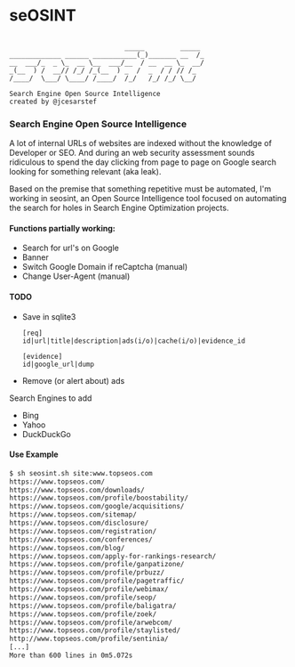 # seOSINT
```

                             _____         _____ 
_____________ ______ ___________(_)_______ __  /_
__  ___/_  _ \_  __ \__  ___/__  / __  __ \_  __/
_(__  ) /  __// /_/ /_(__  ) _  /  _  / / // /_  
/____/  \___/ \____/ /____/  /_/   /_/ /_/ \__/  
                                                 
Search Engine Open Source Intelligence
created by @jcesarstef
```

### Search Engine Open Source Intelligence
A lot of internal URLs of websites are indexed without the knowledge of Developer or SEO. And during an web security assessment sounds ridiculous to spend the day clicking from page to page on Google search looking for something relevant (aka leak).

Based on the premise that something repetitive must be automated, I'm working in seosint, an Open Source Intelligence tool focused on automating the search for holes in Search Engine Optimization projects.


#### Functions partially working:
* Search for url's on Google
* Banner
* Switch Google Domain if reCaptcha (manual)
* Change User-Agent (manual)

#### TODO
* Save in sqlite3
  ```
  [req]
  id|url|title|description|ads(i/o)|cache(i/o)|evidence_id

  [evidence]
  id|google_url|dump
  ```
* Remove (or alert about) ads

Search Engines to add
* Bing
* Yahoo
* DuckDuckGo


#### Use Example
```bash
$ sh seosint.sh site:www.topseos.com
https://www.topseos.com/
https://www.topseos.com/downloads/
https://www.topseos.com/profile/boostability/
https://www.topseos.com/google/acquisitions/
https://www.topseos.com/sitemap/
https://www.topseos.com/disclosure/
https://www.topseos.com/registration/
https://www.topseos.com/conferences/
https://www.topseos.com/blog/
https://www.topseos.com/apply-for-rankings-research/
https://www.topseos.com/profile/ganpatizone/
https://www.topseos.com/profile/prbuzz/
https://www.topseos.com/profile/pagetraffic/
https://www.topseos.com/profile/webimax/
https://www.topseos.com/profile/seop/
https://www.topseos.com/profile/baligatra/
https://www.topseos.com/profile/zoek/
https://www.topseos.com/profile/arwebcom/
https://www.topseos.com/profile/staylisted/
http://www.topseos.com/profile/sentinia/
[...]
More than 600 lines in 0m5.072s

```
